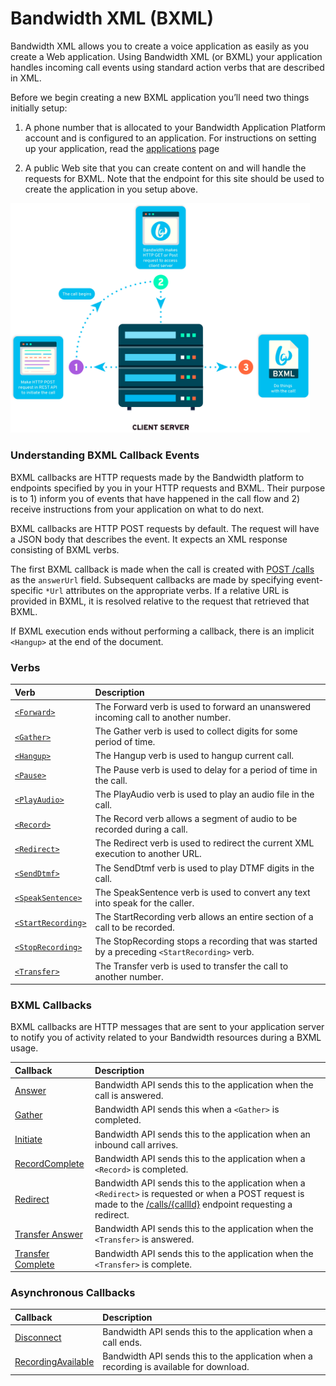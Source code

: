 # Bandwidth XML (BXML)

Bandwidth XML allows you to create a voice application as easily as you create a Web application. Using Bandwidth XML (or BXML) your application handles incoming call events using standard action verbs that are described in XML.

Before we begin creating a new BXML application you’ll need two things initially setup:

1. A phone number that is allocated to your Bandwidth Application Platform account and is configured to an application. For instructions on setting up your application, read the [applications](../../account/applications/about.md) page

2. A public Web site that you can create content on and will handle the requests for BXML. Note that the endpoint for this site should be used to create the application in you setup above.

<img src="../../images/bxml_how.png" style="max-width:95%">

###  Understanding BXML Callback Events
BXML callbacks are HTTP requests made by the Bandwidth platform to endpoints specified by you in your HTTP requests and BXML. Their purpose
is to 1) inform you of events that have happened in the call flow and 2) receive instructions from your
application on what to do next.

BXML callbacks are HTTP POST requests by default.  The request will have a JSON body that describes the event.  It
expects an XML response consisting of BXML verbs.

The first BXML callback is made when the call is created with [POST /calls](../methods/calls/postCalls.md) as
the `answerUrl` field.  Subsequent callbacks are made by specifying event-specific `*Url` attributes on the appropriate verbs.  If a
relative URL is provided in BXML, it is resolved relative to the request that retrieved that BXML.

If BXML execution ends without performing a callback, there is an implicit `<Hangup>` at the end of the document.

### Verbs

| Verb                                            | Description                                                                                  |
|:------------------------------------------------|:---------------------------------------------------------------------------------------------|
| [`<Forward>`](verbs/forward.md)                 | The Forward verb is used to forward an unanswered incoming call to another number.           |
| [`<Gather>`](verbs/gather.md)                   | The Gather verb is used to collect digits for some period of time.                           |
| [`<Hangup>`](verbs/hangup.md)                   | The Hangup verb is used to hangup current call.                                              |
| [`<Pause>`](verbs/pause.md)                     | The Pause verb is used to delay for a period of time in the call.                            |
| [`<PlayAudio>`](verbs/playAudio.md)             | The PlayAudio verb is used to play an audio file in the call.                                |
| [`<Record>`](verbs/record.md)                   | The Record verb allows a segment of audio to be recorded during a call.                      |
| [`<Redirect>`](verbs/redirect.md)               | The Redirect verb is used to redirect the current XML execution to another URL.              |
| [`<SendDtmf>`](verbs/sendDtmf.md)               | The SendDtmf verb is used to play DTMF digits in the call.                                   |
| [`<SpeakSentence>`](verbs/speakSentence.md)     | The SpeakSentence verb is used to convert any text into speak for the caller.                |
| [`<StartRecording>`](verbs/startRecording.md)   | The StartRecording verb allows an entire section of a call to be recorded.                   |
| [`<StopRecording>`](verbs/stopRecording.md)     | The StopRecording stops a recording that was started by a preceding `<StartRecording>` verb. |
| [`<Transfer>`](verbs/transfer.md)               | The Transfer verb is used to transfer the call to another number.                            |

### BXML Callbacks

BXML callbacks are HTTP messages that are sent to your application server to notify you of activity related to your Bandwidth resources during a BXML usage.

| Callback                                           | Description                                                                                                                                                                                               |
|:---------------------------------------------------|:----------------------------------------------------------------------------------------------------------------------------------------------------------------------------------------------------------|
| [Answer](callbacks/answer.md)                      | Bandwidth API sends this to the application when the call is answered.                                                                                                                                    |
| [Gather](callbacks/gather.md)                      | Bandwidth API sends this when a `<Gather>` is completed.                                                                                                                                                  |
| [Initiate](callbacks/initiate.md)                  | Bandwidth API sends this to the application when an inbound call arrives.                                                                                                                                 |
| [RecordComplete](callbacks/recordComplete.md)      | Bandwidth API sends this to the application when a `<Record>` is completed.                                                                                                                               |
| [Redirect](callbacks/redirect.md)                  | Bandwidth API sends this to the application when a `<Redirect>` is requested or when a POST request is made to the [/calls/{callId}](../methods/calls/postCallsCallId.md) endpoint requesting a redirect. |
| [Transfer Answer](callbacks/transferAnswer.md)     | Bandwidth API sends this to the application when the `<Transfer>` is answered.                                                                                                                            |
| [Transfer Complete](callbacks/transferComplete.md) | Bandwidth API sends this to the application when the `<Transfer>` is complete.                                                                                                                            |

### Asynchronous Callbacks
| Callback                                                    | Description                                                                             |
|:------------------------------------------------------------|:----------------------------------------------------------------------------------------|
| [Disconnect](callbacks/disconnect.md)                       | Bandwidth API sends this to the application when a call ends.                           |
| [RecordingAvailable](callbacks/recordingAvailable.md)       | Bandwidth API sends this to the application when a recording is available for download. |
